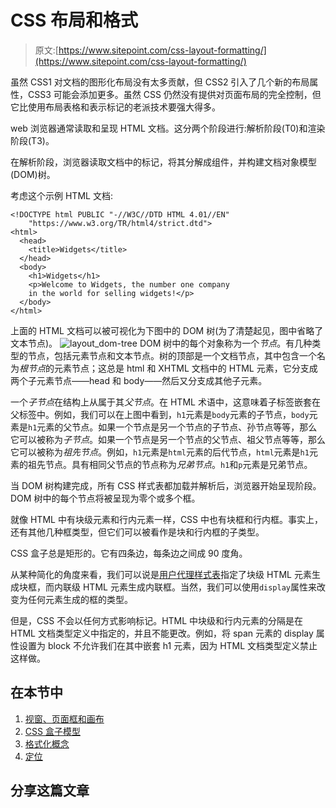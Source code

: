 # CSS 布局和格式

> 原文:[https://www.sitepoint.com/css-layout-formatting/](https://www.sitepoint.com/css-layout-formatting/)

虽然 CSS1 对文档的图形化布局没有太多贡献，但 CSS2 引入了几个新的布局属性，CSS3 可能会添加更多。虽然 CSS 仍然没有提供对页面布局的完全控制，但它比使用布局表格和表示标记的老派技术要强大得多。

web 浏览器通常读取和呈现 HTML 文档。这分两个阶段进行:解析阶段(T0)和渲染阶段(T3)。

在解析阶段，浏览器读取文档中的标记，将其分解成组件，并构建文档对象模型(DOM)树。

考虑这个示例 HTML 文档:

```
<!DOCTYPE html PUBLIC "-//W3C//DTD HTML 4.01//EN"
    "https://www.w3.org/TR/html4/strict.dtd">
<html>
  <head>
    <title>Widgets</title>
  </head>
  <body>
    <h1>Widgets</h1>
    <p>Welcome to Widgets, the number one company
    in the world for selling widgets!</p>
  </body>
</html>
```

上面的 HTML 文档可以被可视化为下图中的 DOM 树(为了清楚起见，图中省略了文本节点)。
![layout_dom-tree](../Images/7c8b2d4b1f1f32bf0c92c5d69bddbd1f.png)
DOM 树中的每个对象称为一个<dfn class="firstterm">节点</dfn>。有几种类型的节点，包括元素节点和文本节点。树的顶部是一个文档节点，其中包含一个名为<dfn class="firstterm">根节点</dfn>的元素节点；这总是 html 和 XHTML 文档中的 HTML 元素，它分支成两个子元素节点——head 和 body——然后又分支成其他子元素。

一个<dfn class="firstterm">子节点</dfn>在结构上从属于其<dfn class="firstterm">父节点</dfn>。在 HTML 术语中，这意味着子标签嵌套在父标签中。例如，我们可以在上图中看到，`h1`元素是`body`元素的子节点，`body`元素是`h1`元素的父节点。如果一个节点是另一个节点的子节点、孙节点等等，那么它可以被称为<dfn class="firstterm">子节点</dfn>。如果一个节点是另一个节点的父节点、祖父节点等等，那么它可以被称为<dfn class="firstterm">祖先节点</dfn>。例如，`h1`元素是`html`元素的后代节点，`html`元素是`h1`元素的祖先节点。具有相同父节点的节点称为<dfn class="firstterm">兄弟节点</dfn>。`h1`和`p`元素是兄弟节点。

当 DOM 树构建完成，所有 CSS 样式表都加载并解析后，浏览器开始呈现阶段。DOM 树中的每个节点将被呈现为零个或多个框。

就像 HTML 中有块级元素和行内元素一样，CSS 中也有块框和行内框。事实上，还有其他几种框类型，但它们可以被看作是块和行内框的子类型。

CSS 盒子总是矩形的。它有四条边，每条边之间成 90 度角。

从某种简化的角度来看，我们可以说是[用户代理样式表](https://reference.sitepoint.com/css/cascade)指定了块级 HTML 元素生成块框，而内联级 HTML 元素生成内联框。当然，我们可以使用`display`属性来改变为任何元素生成的框的类型。

但是，CSS 不会以任何方式影响标记。HTML 中块级和行内元素的分隔是在 HTML 文档类型定义中指定的，并且不能更改。例如，将 span 元素的 display 属性设置为 block 不允许我们在其中嵌套 h1 元素，因为 HTML 文档类型定义禁止这样做。

## 在本节中

1.  [视窗、页面框和画布](https://reference.sitepoint.com/css/viewport)
2.  [CSS 盒子模型](https://reference.sitepoint.com/css/boxmodel)
3.  [格式化概念](https://reference.sitepoint.com/css/formattingcontext)
4.  [定位](https://reference.sitepoint.com/css/positioning)

## 分享这篇文章